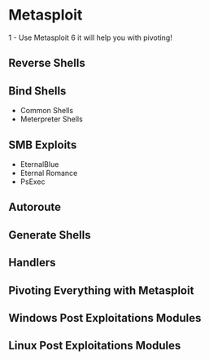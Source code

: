 # Metasploit


1 - Use Metasploit 6 it will help you with pivoting!



## Reverse Shells




## Bind Shells
- Common Shells
- Meterpreter Shells



## SMB Exploits

- EternalBlue
- Eternal Romance
- PsExec



## Autoroute






## Generate Shells






## Handlers




## Pivoting Everything with Metasploit




## Windows Post Exploitations Modules



## Linux Post Exploitations Modules


